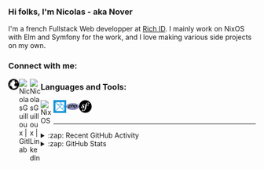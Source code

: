 ### Hi folks, I'm Nicolas - aka Nover

I'm a french Fullstack Web developper at [Rich ID](https://www.rich-id.fr). I mainly work on NixOS with Elm and Symfony for the work, and I love making various side projects on my own.


### Connect with me:

[<img align="left" alt="NicolasGuilloux.eu" width="22px" src="https://raw.githubusercontent.com/iconic/open-iconic/master/svg/globe.svg" />][website]
[<img align="left" alt="NicolasGuilloux | Gitlab" width="22px" src="https://gitlab.com/gitlab-com/gitlab-artwork/raw/master/logo/logo.svg" />][gitlab]
[<img align="left" alt="NicolasGuilloux | LinkedIn" width="22px" src="https://cdn.jsdelivr.net/npm/simple-icons@v3/icons/linkedin.svg" />][linkedin]

<span />

### Languages and Tools:

<img align="left" alt="NixOS"   width="26px" src="https://symbols.getvecta.com/stencil_89/59_nixos-linux-icon.f23716bf93.svg" />
<img align="left" alt="Elm"     width="26px" src="https://raw.githubusercontent.com/github/explore/master/topics/elm/elm.png" />
<img align="left" alt="PHP"     width="26px" src="https://raw.githubusercontent.com/github/explore/master/topics/php/php.png" />
<img align="left" alt="Symfony" width="26px" src="https://raw.githubusercontent.com/github/explore/master/topics/symfony/symfony.png" />

<br />
<br />

---

<details>
  <summary>:zap: Recent GitHub Activity</summary>

<!--START_SECTION:activity-->
1. 🗣 Commented on [#13](https://github.com/NicolasGuilloux/shadow-nix/issues/13) in [NicolasGuilloux/shadow-nix](https://github.com/NicolasGuilloux/shadow-nix)
2. 🎉 Merged PR [#15](https://github.com/NicolasGuilloux/shadow-nix/pull/15) in [NicolasGuilloux/shadow-nix](https://github.com/NicolasGuilloux/shadow-nix)
3. 💪 Opened PR [#15](https://github.com/NicolasGuilloux/shadow-nix/pull/15) in [NicolasGuilloux/shadow-nix](https://github.com/NicolasGuilloux/shadow-nix)
4. 🗣 Commented on [#13](https://github.com/NicolasGuilloux/shadow-nix/issues/13) in [NicolasGuilloux/shadow-nix](https://github.com/NicolasGuilloux/shadow-nix)
5. ❗️ Closed issue [#13](https://github.com/NicolasGuilloux/shadow-nix/issues/13) in [NicolasGuilloux/shadow-nix](https://github.com/NicolasGuilloux/shadow-nix)
<!--END_SECTION:activity-->

</details>

<details>
  <summary>:zap: GitHub Stats</summary>

  <img align="left" alt="NicolasGuilloux's GitHub Stats" src="https://github-readme-stats.codestackr.vercel.app/api?username=NicolasGuilloux&show_icons=true&hide_border=true" />
</details>

[website]: https://nicolasguilloux.eu
[gitlab]: https://gitlab.com/NicolasGuilloux
[linkedin]: https://www.linkedin.com/in/nicolas-guilloux/
